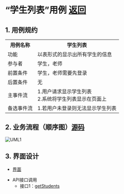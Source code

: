 # “学生列表”用例 <a href="https://github.com/WangHanWei19971211/is_analysis/blob/master/test6/README.md">返回</a>

## 1. 用例规约

<table>
  <tr>
    <th colspan="4">用例名称</th>
    <th colspan="3">学生列表</th>
  </tr>
  <tr>
    <td colspan="4">功能</td>
    <td colspan="3">以表形式的显示出所有学生的信息</td>
  </tr>
  <tr>
    <td colspan="4">参与者</td>
    <td colspan="3">学生，老师</td>
  </tr>
  <tr>
    <td colspan="4">前置条件</td>
    <td colspan="3">学生，老师需要先登录</td>
  </tr>
  <tr>
    <td colspan="4">后置条件</td>
    <td colspan="3">无</td>
  </tr>
  <tr>
    <td colspan="4">主事件流</td>
    <td colspan="3">1.用户请求显示学生列表<br>2.系统将学生列表显示在页面上</td>
  </tr>
  <tr>
    <td colspan="4">备选事件流</td>
    <td colspan="3">1.若用户未登录则无法显示学生列表</td>
  </tr>
</table>

## 2. 业务流程（顺序图）<a href="https://github.com/WangHanWei19971211/is_analysis/blob/master/test6/用例/src/uml6.1.puml">源码</a>
![UML1](https://github.com/WangHanWei19971211/is_analysis/blob/master/test6/用例/顺序图/uml6.1.png)
## 3. 界面设计
* <a href="https://wanghanwei19971211.github.io/is_analysis_pages/test6/6.1.html">界面</a>
- API接口调用
    - 接口1：[getStudents](../接口/getStudents.md) 





































